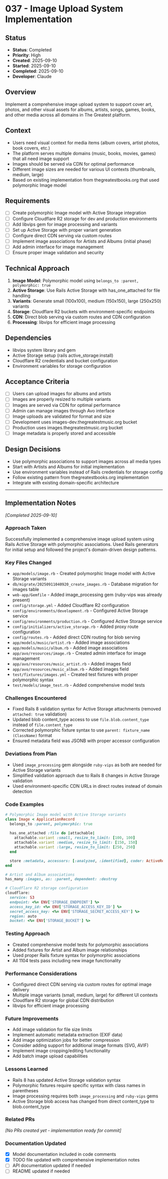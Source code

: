 # 037 - Image Upload System Implementation

## Status
- **Status**: Completed
- **Priority**: High
- **Created**: 2025-09-10
- **Started**: 2025-09-10
- **Completed**: 2025-09-10
- **Developer**: Claude

## Overview
Implement a comprehensive image upload system to support cover art, photos, and other visual assets for albums, artists, songs, games, books, and other media across all domains in The Greatest platform.

## Context
- Users need visual context for media items (album covers, artist photos, book covers, etc.)
- The platform serves multiple domains (music, books, movies, games) that all need image support
- Images should be served via CDN for optimal performance
- Different image sizes are needed for various UI contexts (thumbnails, medium, large)
- Based on existing implementation from thegreatestbooks.org that used polymorphic Image model

## Requirements
- [ ] Create polymorphic Image model with Active Storage integration
- [ ] Configure Cloudflare R2 storage for dev and production environments
- [ ] Add libvips gem for image processing and variants
- [ ] Set up Active Storage with proper variant generation
- [ ] Configure direct CDN serving via custom routes
- [ ] Implement image associations for Artists and Albums (initial phase)
- [ ] Add admin interface for image management
- [ ] Ensure proper image validation and security

## Technical Approach
1. **Image Model**: Polymorphic model using `belongs_to :parent, polymorphic: true`
2. **Active Storage**: Use Rails Active Storage with has_one_attached for file handling
3. **Variants**: Generate small (100x100), medium (150x150), large (250x250) variants
4. **Storage**: Cloudflare R2 buckets with environment-specific endpoints
5. **CDN**: Direct blob serving via custom routes and CDN configuration
6. **Processing**: libvips for efficient image processing

## Dependencies
- libvips system library and gem
- Active Storage setup (rails active_storage:install)
- Cloudflare R2 credentials and bucket configuration
- Environment variables for storage configuration

## Acceptance Criteria
- [ ] Users can upload images for albums and artists
- [ ] Images are properly resized to multiple variants
- [ ] Images are served via CDN for optimal performance
- [ ] Admin can manage images through Avo interface
- [ ] Image uploads are validated for format and size
- [ ] Development uses images-dev.thegreatestmusic.org bucket
- [ ] Production uses images.thegreatestmusic.org bucket
- [ ] Image metadata is properly stored and accessible

## Design Decisions
- Use polymorphic associations to support images across all media types
- Start with Artists and Albums for initial implementation
- Use environment variables instead of Rails credentials for storage config
- Follow existing pattern from thegreatestbooks.org implementation
- Integrate with existing domain-specific architecture

---

## Implementation Notes
*[Completed 2025-09-10]*

### Approach Taken
Successfully implemented a comprehensive image upload system using Rails Active Storage with polymorphic associations. Used Rails generators for initial setup and followed the project's domain-driven design patterns.

### Key Files Changed
- `app/models/image.rb` - Created polymorphic Image model with Active Storage variants
- `db/migrate/20250911040920_create_images.rb` - Database migration for images table
- `web-app/Gemfile` - Added image_processing gem (ruby-vips was already present)
- `config/storage.yml` - Added Cloudflare R2 configuration
- `config/environments/development.rb` - Configured Active Storage service
- `config/environments/production.rb` - Configured Active Storage service  
- `config/initializers/active_storage.rb` - Added proxy route configuration
- `config/routes.rb` - Added direct CDN routing for blob serving
- `app/models/music/artist.rb` - Added image associations
- `app/models/music/album.rb` - Added image associations
- `app/avo/resources/image.rb` - Created admin interface for image management
- `app/avo/resources/music_artist.rb` - Added images field
- `app/avo/resources/music_album.rb` - Added images field
- `test/fixtures/images.yml` - Created test fixtures with proper polymorphic syntax
- `test/models/image_test.rb` - Added comprehensive model tests

### Challenges Encountered
- Fixed Rails 8 validation syntax for Active Storage attachments (removed `attached: true` validation)
- Updated blob content_type access to use `file.blob.content_type` instead of `file.content_type`
- Corrected polymorphic fixture syntax to use `parent: fixture_name (ClassName)` format
- Ensured metadata field was JSONB with proper accessor configuration

### Deviations from Plan
- Used `image_processing` gem alongside `ruby-vips` as both are needed for Active Storage variants
- Simplified validation approach due to Rails 8 changes in Active Storage validation
- Used environment-specific CDN URLs in direct routes instead of domain detection

### Code Examples
```ruby
# Polymorphic Image model with Active Storage variants
class Image < ApplicationRecord
  belongs_to :parent, polymorphic: true
  
  has_one_attached :file do |attachable|
    attachable.variant :small, resize_to_limit: [100, 100]
    attachable.variant :medium, resize_to_limit: [150, 150]
    attachable.variant :large, resize_to_limit: [250, 250]
  end

  store :metadata, accessors: [:analyzed, :identified], coder: ActiveRecord::Coders::JSON
end

# Artist and Album associations
has_many :images, as: :parent, dependent: :destroy

# Cloudflare R2 storage configuration
cloudflare:
  service: S3
  endpoint: <%= ENV['STORAGE_ENDPOINT'] %>
  access_key_id: <%= ENV['STORAGE_ACCESS_KEY_ID'] %>
  secret_access_key: <%= ENV['STORAGE_SECRET_ACCESS_KEY'] %>
  region: auto
  bucket: <%= ENV['STORAGE_BUCKET'] %>
```

### Testing Approach
- Created comprehensive model tests for polymorphic associations
- Added fixtures for Artist and Album image relationships
- Used proper Rails fixture syntax for polymorphic associations
- All 1104 tests pass including new image functionality

### Performance Considerations
- Configured direct CDN serving via custom routes for optimal image delivery
- Multiple image variants (small, medium, large) for different UI contexts
- Cloudflare R2 storage for global CDN distribution
- libvips for efficient image processing

### Future Improvements
- Add image validation for file size limits
- Implement automatic metadata extraction (EXIF data)
- Add image optimization jobs for better compression
- Consider adding support for additional image formats (SVG, AVIF)
- Implement image cropping/editing functionality
- Add batch image upload capabilities

### Lessons Learned
- Rails 8 has updated Active Storage validation syntax
- Polymorphic fixtures require specific syntax with class names in parentheses
- Image processing requires both `image_processing` and `ruby-vips` gems
- Active Storage blob access has changed from direct content_type to blob.content_type

### Related PRs
*[No PRs created yet - implementation ready for commit]*

### Documentation Updated
- [x] Model documentation included in code comments
- [x] TODO file updated with comprehensive implementation notes
- [ ] API documentation updated if needed
- [ ] README updated if needed